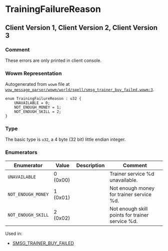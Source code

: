 # TrainingFailureReason

## Client Version 1, Client Version 2, Client Version 3

### Comment

These errors are only printed in client console.

### Wowm Representation

Autogenerated from `wowm` file at [`wow_message_parser/wowm/world/spell/smsg_trainer_buy_failed.wowm:3`](https://github.com/gtker/wow_messages/tree/main/wow_message_parser/wowm/world/spell/smsg_trainer_buy_failed.wowm#L3).

```rust,ignore
enum TrainingFailureReason : u32 {
    UNAVAILABLE = 0;
    NOT_ENOUGH_MONEY = 1;
    NOT_ENOUGH_SKILL = 2;
}
```
### Type
The basic type is `u32`, a 4 byte (32 bit) little endian integer.
### Enumerators
| Enumerator | Value  | Description | Comment |
| --------- | -------- | ----------- | ------- |
| `UNAVAILABLE` | 0 (0x00) |  | Trainer service %d unavailable. |
| `NOT_ENOUGH_MONEY` | 1 (0x01) |  | Not enough money for trainer service %d. |
| `NOT_ENOUGH_SKILL` | 2 (0x02) |  | Not enough skill points for trainer service %d. |

Used in:
* [SMSG_TRAINER_BUY_FAILED](smsg_trainer_buy_failed.md)

